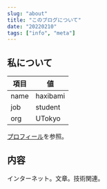 ```yaml
---
slug: "about"
title: "このブログについて"
date: "20220210"
tags: ["info", "meta"]
---
```


## 私について

| 項目 | 値       |
| ---- | -------- |
| name | haxibami |
| job  | student  |
| org  | UTokyo   |

[プロフィール](https://haxibami.net/profile)を参照。

## 内容

インターネット。文章。技術関連。
